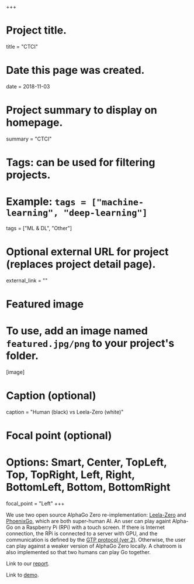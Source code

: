+++
# Project title.
title = "CTCI"

# Date this page was created.
date = 2018-11-03

# Project summary to display on homepage.
summary = "CTCI"

# Tags: can be used for filtering projects.
# Example: `tags = ["machine-learning", "deep-learning"]`
tags = ["ML & DL", "Other"]

# Optional external URL for project (replaces project detail page).
external_link = ""

# Featured image
# To use, add an image named `featured.jpg/png` to your project's folder. 
[image]
  # Caption (optional)
  caption = "Human (black) vs Leela-Zero (white)"
  
  # Focal point (optional)
  # Options: Smart, Center, TopLeft, Top, TopRight, Left, Right, BottomLeft, Bottom, BottomRight
  focal_point = "Left"
+++

We use two open source AlphaGo Zero re-implementation: [Leela-Zero](https://github.com/gcp/leela-zero) and [PhoenixGo](https://github.com/Tencent/PhoenixGo), which are both super-human AI.
An user can play againt Alpha-Go on a Raspberry Pi (RPi) with a touch screen.
If there is Internet connection, the RPi is connected to a server with GPU, and the communication is defined by the [GTP protocol (ver 2)](https://www.lysator.liu.se/~gunnar/gtp/gtp2-spec-draft2/gtp2-spec.html).
Otherwise, the user can play against a weaker version of AlphaGo Zero locally.
A chatroom is also implemented so that two humans can play Go together.

Link to our [report](report.pdf).

Link to [demo](https://drive.google.com/open?id=1caNG0tRBhQVUOxDP0oUImphVO8APv0h6).

